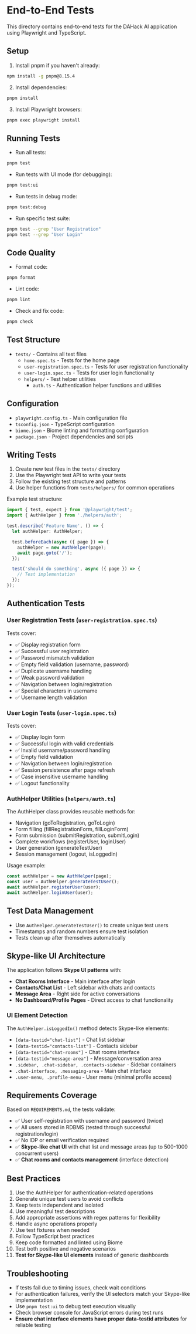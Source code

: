 # End-to-End Tests

This directory contains end-to-end tests for the DAHack AI application using Playwright and TypeScript.

## Setup

1. Install pnpm if you haven't already:
```bash
npm install -g pnpm@8.15.4
```

2. Install dependencies:
```bash
pnpm install
```

3. Install Playwright browsers:
```bash
pnpm exec playwright install
```

## Running Tests

- Run all tests:
```bash
pnpm test
```

- Run tests with UI mode (for debugging):
```bash
pnpm test:ui
```

- Run tests in debug mode:
```bash
pnpm test:debug
```

- Run specific test suite:
```bash
pnpm test --grep "User Registration"
pnpm test --grep "User Login"
```

## Code Quality

- Format code:
```bash
pnpm format
```

- Lint code:
```bash
pnpm lint
```

- Check and fix code:
```bash
pnpm check
```

## Test Structure

- `tests/` - Contains all test files
  - `home.spec.ts` - Tests for the home page
  - `user-registration.spec.ts` - Tests for user registration functionality
  - `user-login.spec.ts` - Tests for user login functionality
  - `helpers/` - Test helper utilities
    - `auth.ts` - Authentication helper functions and utilities

## Configuration

- `playwright.config.ts` - Main configuration file
- `tsconfig.json` - TypeScript configuration
- `biome.json` - Biome linting and formatting configuration
- `package.json` - Project dependencies and scripts

## Writing Tests

1. Create new test files in the `tests/` directory
2. Use the Playwright test API to write your tests
3. Follow the existing test structure and patterns
4. Use helper functions from `tests/helpers/` for common operations

Example test structure:
```typescript
import { test, expect } from '@playwright/test';
import { AuthHelper } from './helpers/auth';

test.describe('Feature Name', () => {
  let authHelper: AuthHelper;

  test.beforeEach(async ({ page }) => {
    authHelper = new AuthHelper(page);
    await page.goto('/');
  });

  test('should do something', async ({ page }) => {
    // Test implementation
  });
});
```

## Authentication Tests

### User Registration Tests (`user-registration.spec.ts`)

Tests cover:
- ✅ Display registration form
- ✅ Successful user registration
- ✅ Password mismatch validation
- ✅ Empty field validation (username, password)
- ✅ Duplicate username handling
- ✅ Weak password validation
- ✅ Navigation between login/registration
- ✅ Special characters in username
- ✅ Username length validation

### User Login Tests (`user-login.spec.ts`)

Tests cover:
- ✅ Display login form
- ✅ Successful login with valid credentials
- ✅ Invalid username/password handling
- ✅ Empty field validation
- ✅ Navigation between login/registration
- ✅ Session persistence after page refresh
- ✅ Case insensitive username handling
- ✅ Logout functionality

### AuthHelper Utilities (`helpers/auth.ts`)

The AuthHelper class provides reusable methods for:
- Navigation (goToRegistration, goToLogin)
- Form filling (fillRegistrationForm, fillLoginForm)
- Form submission (submitRegistration, submitLogin)
- Complete workflows (registerUser, loginUser)
- User generation (generateTestUser)
- Session management (logout, isLoggedIn)

Usage example:
```typescript
const authHelper = new AuthHelper(page);
const user = AuthHelper.generateTestUser();
await authHelper.registerUser(user);
await authHelper.loginUser(user);
```

## Test Data Management

- Use `AuthHelper.generateTestUser()` to create unique test users
- Timestamps and random numbers ensure test isolation
- Tests clean up after themselves automatically

## Skype-like UI Architecture

The application follows **Skype UI patterns** with:
- **Chat Rooms Interface** - Main interface after login
- **Contacts/Chat List** - Left sidebar with chats and contacts
- **Message Area** - Right side for active conversations
- **No Dashboard/Profile Pages** - Direct access to chat functionality

### UI Element Detection

The `AuthHelper.isLoggedIn()` method detects Skype-like elements:
- `[data-testid="chat-list"]` - Chat list sidebar
- `[data-testid="contacts-list"]` - Contacts sidebar
- `[data-testid="chat-rooms"]` - Chat rooms interface
- `[data-testid="message-area"]` - Message/conversation area
- `.sidebar, .chat-sidebar, .contacts-sidebar` - Sidebar containers
- `.chat-interface, .messaging-area` - Main chat interface
- `.user-menu, .profile-menu` - User menu (minimal profile access)

## Requirements Coverage

Based on `REQUIREMENTS.md`, the tests validate:
- ✅ User self-registration with username and password (twice)
- ✅ All users stored in RDBMS (tested through successful registration/login)
- ✅ No IDP or email verification required
- ✅ **Skype-like chat UI** with chat list and message areas (up to 500-1000 concurrent users)
- ✅ **Chat rooms and contacts management** (interface detection)

## Best Practices

1. Use the AuthHelper for authentication-related operations
2. Generate unique test users to avoid conflicts
3. Keep tests independent and isolated
4. Use meaningful test descriptions
5. Add appropriate assertions with regex patterns for flexibility
6. Handle async operations properly
7. Use test fixtures when needed
8. Follow TypeScript best practices
9. Keep code formatted and linted using Biome
10. Test both positive and negative scenarios
12. **Test for Skype-like UI elements** instead of generic dashboards

## Troubleshooting

- If tests fail due to timing issues, check wait conditions
- For authentication failures, verify the UI selectors match your Skype-like implementation
- Use `pnpm test:ui` to debug test execution visually
- Check browser console for JavaScript errors during test runs
- **Ensure chat interface elements have proper data-testid attributes** for reliable testing
